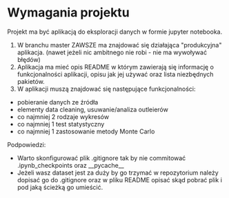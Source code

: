 # Wymagania projektu
Projekt ma być aplikacją do eksploracji danych w formie jupyter notebooka.
1. W branchu master ZAWSZE ma znajdować się działająca "produkcyjna"	aplikacja. (nawet jeżeli nic ambitnego nie robi - nie ma wywoływać błędów)
 2. Aplikacja ma mieć opis README w którym zawierają się informację o funkcjonalności aplikacji, opisu jak jej używać oraz lista niezbędnych pakietów.
 4. W aplikacji muszą znajdować się następujące funkcjonalności:
- pobieranie danych ze źródła 
- elementy data cleaning, usuwanie/analiza outleierów
- co najmniej 2 rodzaje wykresów
- co najmniej 1 test statystyczny
- co najmniej 1 zastosowanie metody Monte Carlo

Podpowiedzi:
- Warto skonfigurować plik .gitignore tak by nie commitować .ipynb_checkpoints oraz \_\_pycache__
- Jeżeli wasz dataset jest za duży by go trzymać w repozytorium należy dopisać go do .gitignore oraz w pliku README opisać skąd pobrać plik i pod jaką ścieżką go umieścić.
